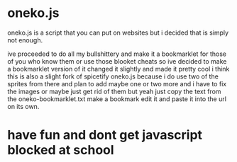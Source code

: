 # oneko.js

oneko.js is a script that you can put on websites but i decided that is simply not enough.

ive proceeded to do all my bullshittery and make it a bookmarklet for those of you who know them or use those blooket cheats
so ive decided to make a bookmarklet version of it changed it slightly and made it pretty cool i think this is also a slight fork of spicetify oneko.js because i do use two of the sprites from there and plan to add maybe one or two more and i have to fix the images or maybe just get rid of them but yeah just copy the text from the oneko-bookmarklet.txt make a bookmark edit it and paste it into the url on its own. 


# have fun and dont get javascript blocked at school
